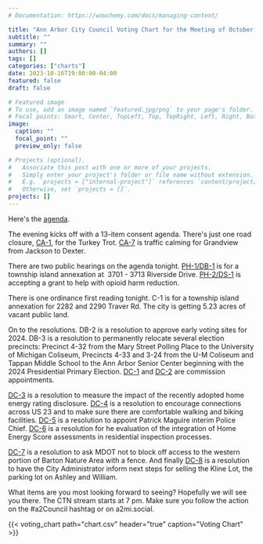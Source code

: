 ```yaml
---
# Documentation: https://wowchemy.com/docs/managing-content/

title: "Ann Arbor City Council Voting Chart for the Meeting of October 16, 2023"
subtitle: ""
summary: ""
authors: []
tags: []
categories: ["charts"]
date: 2023-10-16T19:00:00-04:00
featured: false
draft: false

# Featured image
# To use, add an image named `featured.jpg/png` to your page's folder.
# Focal points: Smart, Center, TopLeft, Top, TopRight, Left, Right, BottomLeft, Bottom, BottomRight.
image:
  caption: ""
  focal_point: ""
  preview_only: false

# Projects (optional).
#   Associate this post with one or more of your projects.
#   Simply enter your project's folder or file name without extension.
#   E.g. `projects = ["internal-project"]` references `content/project/deep-learning/index.md`.
#   Otherwise, set `projects = []`.
projects: []
---
```


Here's the [agenda](https://a2gov.legistar.com/MeetingDetail.aspx?ID=1062183&GUID=58835868-1CF4-436A-8905-749C31219C93&Options=&Search=). 

The evening kicks off with a 13-item consent agenda. There's just one road closure, [CA-1](https://a2gov.legistar.com/LegislationDetail.aspx?ID=6372496&GUID=E1FACF55-8518-4962-91C0-B98D4B76D87A&Options=&Search=), for the Turkey Trot. [CA-7](https://a2gov.legistar.com/LegislationDetail.aspx?ID=6372489&GUID=2196957F-A0EE-4287-8EA2-13F72B38350D&Options=&Search=) is traffic calming for Grandview from Jackson to Dexter.

There are two public hearings on the agenda tonight. [PH-1/DB-1](https://a2gov.legistar.com/LegislationDetail.aspx?ID=6372500&GUID=51B0AADD-8FA2-484E-B9B3-F31A495D27E0&Options=&Search=) is for a township island annexation at  3701 - 3713 Riverside Drive. [PH-2/DS-1](https://a2gov.legistar.com/LegislationDetail.aspx?ID=6372469&GUID=72F6692B-7DF0-4E3D-B983-402E8D49EDB5&Options=&Search=) is accepting a grant to help with opioid harm reduction. 

There is one ordinance first reading tonight. C-1 is for a township island annexation for 2282 and 2290 Traver Rd. The city is getting 5.23 acres of vacant public land. 

On to the resolutions. DB-2 is a resolution to approve early voting sites for 2024. DB-3 is a resolution to permanently relocate several election precincts: Precinct 4-32 from the Mary Street Polling Place to the University of Michigan Coliseum, Precincts 4-33 and 3-24 from the U-M Coliseum and Tappan Middle School to the Ann Arbor Senior Center beginning with the 2024 Presidential Primary Election. [DC-1](https://a2gov.legistar.com/LegislationDetail.aspx?ID=6361436&GUID=1626ACD1-2C5A-4F6C-9BAF-58636CB717C1&Options=&Search=) and [DC-2](https://a2gov.legistar.com/LegislationDetail.aspx?ID=6362815&GUID=96753389-22D7-4BED-8EB9-7C637BBB052C&Options=&Search=) are commission appointments. 

[DC-3](https://a2gov.legistar.com/LegislationDetail.aspx?ID=6370047&GUID=BF304A41-EFCB-494A-A7D2-CBBF5375B90A&Options=&Search=) is a resolution to measure the impact of the recently adopted home energy rating disclosure. [DC-4](https://a2gov.legistar.com/LegislationDetail.aspx?ID=6370661&GUID=1F9025D3-8A41-467E-997E-E209D9C449B7&Options=&Search=) is a resolution to encourage connections across US 23 and to make sure there are comfortable walking and biking facilities. [DC-5](https://a2gov.legistar.com/LegislationDetail.aspx?ID=6377733&GUID=AD974BE9-C564-4B97-A898-8B25B99BB56D&Options=&Search=) is a resolution to appoint Patrick Maguire interim Police Chief. [DC-6](https://a2gov.legistar.com/LegislationDetail.aspx?ID=6380408&GUID=B680523E-AFB4-4F1C-ACC7-C4434FB75516&Options=&Search=) is a resolution for he evaluation of the integration of Home Energy Score assessments in residential inspection processes. 

[DC-7](https://a2gov.legistar.com/LegislationDetail.aspx?ID=6383698&GUID=97F0C9E4-5D59-424B-831C-56F1FC686507&Options=&Search=) is a resolution to ask MDOT not to block off access to the western portion of Barton Nature Area with a fence. And finally [DC-8](https://a2gov.legistar.com/LegislationDetail.aspx?ID=6384683&GUID=1CA26DF6-F8E2-4582-9F8E-F47D40B54306&Options=&Search=) is a resolution to have the City Administrator inform next steps for selling the Kline Lot, the parking lot on Ashley and William. 

What items are you most looking forward to seeing? Hopefully we will see you there. The CTN stream starts at 7 pm. Make sure you follow the action on the #a2Council hashtag or on a2mi.social.

{{< voting_chart path="chart.csv" header="true" caption="Voting Chart" >}}
